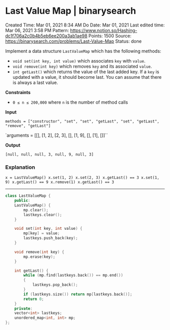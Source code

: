 # Last Value Map | binarysearch

Created Time: Mar 01, 2021 8:34 AM
Do Date: Mar 01, 2021
Last edited time: Mar 06, 2021 3:58 PM
Pattern: https://www.notion.so/Hashing-dc1f706a2c0b4b5eb6ee200a3ab1ae98
Points: 1500
Source: https://binarysearch.com/problems/Last-Value-Map
Status: done

Implement a data structure `LastValueMap` which has the following methods:

- `void set(int key, int value)` which associates `key` with `value`.
- `void remove(int key)` which removes `key` and its associated `value`.
- `int getLast()` which returns the value of the last added key. If a `key` is updated with a value, it should become last. You can assume that there is always a last value.

**Constraints**

- `0 ≤ n ≤ 200,000` where `n` is the number of method calls

****Input****

`methods = ["constructor", "set", "set", "getLast", "set", "getLast", "remove", "getLast"]`

`arguments = [[], [1, 2], [2, 3], [], [1, 9], [], [1], []]``

****Output****

`[null, null, null, 3, null, 9, null, 3]`

### **Explanation**

`x = LastValueMap()
x.set(1, 2)
x.set(2, 3)
x.getLast() == 3
x.set(1, 9)
x.getLast() == 9
x.remove(1)
x.getLast() == 3`

---

```cpp
class LastValueMap {
    public:
    LastValueMap() {
        mp.clear(); 
        lastkeys.clear(); 
    }

    void set(int key, int value) {
        mp[key] = value;
        lastkeys.push_back(key);
    }

    void remove(int key) {
        mp.erase(key); 
    }

    int getLast() {
        while (mp.find(lastkeys.back()) == mp.end())
        {
            lastkeys.pop_back();
        }
        if (lastkeys.size()) return mp[lastkeys.back()];
        return 0; 
    }
    private:
    vector<int> lastkeys;
    unordered_map<int, int> mp;
};
```